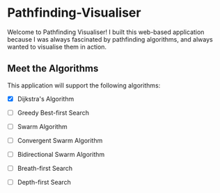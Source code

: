 # Pathfinding-Visualiser

Welcome to Pathfinding Visualiser! I built this web-based application because I was always fascinated by pathfinding algorithms, and always wanted to visualise them in action.

## Meet the Algorithms

This application will support the following algorithms:

- [x] Dijkstra's Algorithm
- [ ] Greedy Best-first Search
- [ ] Swarm Algorithm
- [ ] Convergent Swarm Algorithm
- [ ] Bidirectional Swarm Algorithm
- [ ] Breath-first Search
- [ ] Depth-first Search 

